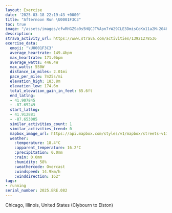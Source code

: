 ```yaml
---
layout: Exercise
date: '2025-03-18 22:19:43 +0000'
title: "Afternoon Run \U0001F3C3"
toc: true
image: "/assets/images/cfwRHGZSa0s5HQCJTVApn7rW29CLE3DmisCoKo11a2M-2048x1536.jpg.jpeg"
description:
strava_activity_url: https://www.strava.com/activities/13921278536
exercise_data:
  emoji: "\U0001F3C3"
  average_heartrate: 149.4bpm
  max_heartrate: 171.0bpm
  average_watts: 446.4W
  max_watts: 550W
  distance_in_miles: 2.01mi
  pace_per_mile: 7m25s/mi
  elevation_high: 183.8m
  elevation_low: 174.6m
  total_elevation_gain_in_feet: 65.6ft
  end_latlng:
  - 41.907845
  - -87.65249
  start_latlng:
  - 41.912881
  - -87.653005
  similar_activities_count: 1
  similar_activities_trend: 0
  mapbox_image_url: https://api.mapbox.com/styles/v1/mapbox/streets-v11/static/path-5+787af2-1.0(scy~F%7Cg_vOoC%7CB_CvB%5BR_%40NoAdAo%40b%40uAfAK%40ECe%40_%40KAOEC%40yAbCYZs%40hAANDvACVDd%40BzGBfAA%7CCBpBEr%40%40%5EDf%40%3Fp%40Ln%40NlAXbBDZd%40zCDn%40BFhGcExAkAbAi%40t%40q%40XIp%40c%40pAm%40Z%5DjBiARUxAgA%5CQp%40g%40h%40WzBcBXUBOAcCMgDAaCB%7D%40Ak%40Bi%40E%7BED%7DACyD%40q%40MwDA%7BEDWDEpA_An%40i%40%60%40a%40),pin-s-s+e5b22e(-87.65583,41.91306),pin-s-f+89ae00(-87.65339000000003,41.90990999999999)/auto/800x800?access_token=pk.eyJ1Ijoiam9zaGJlY2ttYW4iLCJhIjoiY205eWR2aDd1MWZ6djJrbXc4a3M0bWZleiJ9.XiG9OWkNcZk2QzjJbxLB4A
  weather:
    :temperature: 18.4°C
    :apparent_temperature: 16.2°C
    :precipitation: 0.0mm
    :rain: 0.0mm
    :humidity: 58%
    :weathercode: Overcast
    :windspeed: 14.9km/h
    :winddirection: 162°
tags:
- running
serial_number: 2025.ERE.082
---
```

Chicago, Illinois, United States (Clybourn to Elston)

